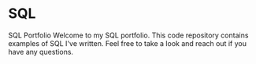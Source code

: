 # SQL
SQL Portfolio
Welcome to my SQL portfolio. This code repository contains examples of SQL I've written. Feel free to take a look and reach out if you have any questions.
